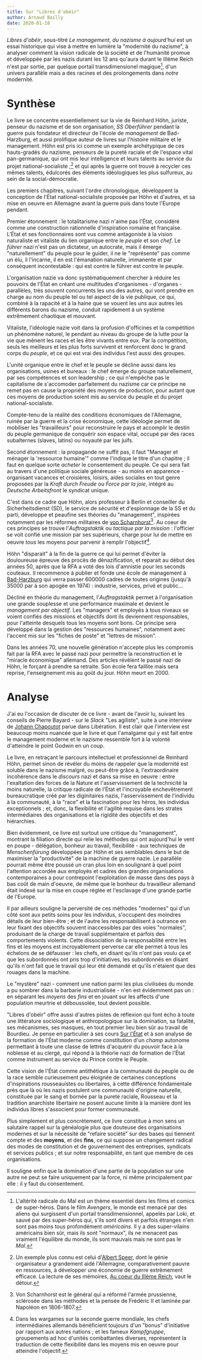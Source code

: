 ```yaml
---
title: Sur "Libres d'obéir"
author: Arnaud Bailly
date: 2020-01-18
---
```



_Libres d'obéir_, sous-titré _Le management, du nazisme à aujourd'hui_ est un
essai historique qui vise à mettre en lumière la "modernité du
nazisme", à analyser comment la vision radicale de la société et de
l'humanité promue et développée par les nazis durant les 12 ans
qu'aura durant le IIIème Reich n'est par sortie, par quelque portail
transdimensionel magique[^4], d'un univers parallèle mais a des racines et
des prolongements dans _notre_ modernité.

# Synthèse

Le livre se concentre essentiellement sur la vie de Reinhard Höhn,
juriste, penseur du nazisme et de son organisation, _SS Oberführer_
pendant la guerre puis fondateur et directeur de l'école de
_management_ de Bad-Harzburg, et aussi prolifique auteur de livres sur
l'histoire militaire et le management. Höhn est
pris ici comme un exemple archétypique de ces hauts-gradés du nazisme,
penseurs de la pureté raciale et de l'espace vital pan-germanique, qui
ont mis leur intelligence et leurs talents au service du projet
national-socialiste ;[^1] et qui après la guerre ont trouvé à recycler
ces mêmes talents, édulcorés des éléments idéologiques les plus
sulfureux, au sein de la social-démocratie.

Les premiers chapitres, suivant l'ordre chronologique, développent la
conception de l'État national-socialiste proposée par Höhn et
d'autres, et sa mise en oeuvre en Allemagne avant la guerre puis dans
toute l'Europe pendant.

Premier étonnement : le totalitarisme nazi
n'aime pas l'État, considéré comme une construction rationnelle
d'inspiration romaine et française. L'État et ses fonctionnaires sont
vus comme antagoniste à la vision naturaliste et vitaliste du lien
organique entre le _peuple_ et son _chef_. Le _führer_ nazi n'est pas
un dictateur, un autocrate, mais il émerge "naturellement" du peuple
pour le guider, il ne le "représente" pas comme un élu, il l'incarne,
il en est l'émanation naturelle, immanente et par conséquent
incontestable : qui est contre le führer est contre le peuple.

L'organisation nazie va donc systématiquement chercher à réduire les
pouvoirs de l'État en créant une multitudes d'organismes - d'organes -
parallèles, très souvent concurrents les uns des autres, qui vont
prendre en charge au nom du peuple tel ou tel aspect de la vie
publique, ce qui, combiné à la rapacité et à la haine que se vouent
les uns aux autres les différents barons du nazisme, conduit
rapidement à un système extrêmement chaotique et mouvant.

Vitaliste, l'idéologie nazie voit dans la profusion d'officines et la
compétition un phénomène naturel, le pendant au niveau du groupe de la
lutte pour la vie que mènent les races et les être vivants entre
eux. Par la compétition, seuls les meilleurs et les plus forts
survivent et renforcent donc le grand corps du _peuple_, et ce qui est
vrai des individus l'est aussi des groupes.

L'unité organique entre le chef et le peuple se décline aussi dans les
organisations, usines et bureaux : le chef émerge du groupe
naturellement, par ses compétences et son leadership ; ce qui
n'empêche pas le capitalisme de s'accomoder parfaitement du nazisme
car ce principe ne remet pas en cause la propriété des moyens de
production, pour autant que ces moyens de production soient mis au
service du peuple et du projet national-socialiste.

Compte-tenu de la réalité des conditions économiques
de l'Allemagne, ruinée par la guerre et la crise économique, cette
idéologie permet de mobiliser les "travailleurs" pour reconstruire
le pays et accomplir le destin du peuple germanique de conquérir
son espace vital, occupé par des races subalternes (slaves, latins) ou
noyauté par les juifs.

Second étonnement : la propagande ne suffit pas, il faut "Manager et ménager la
'ressource humaine'" comme l'indique le titre d'un chapitre ; il faut en
quelque sorte _acheter_ le consentement du peuple. Ce qui sera fait au
travers d'une politique sociale généreuse - au moins en apparence -
organisant vacances et croisières, loisirs, aides sociales en tout
genre proposées par la _Kraft durch Freude_ ou _Force par la joie_,
intégré au _Deutsche Arbeitsfront_ le syndicat unique.

C'est dans ce cadre que Höhn, alors professeur à Berlin et conseiller du
Sicherheitsdienst (SD), le service de sécurité et d'espionnage de la
SS et du parti, développe et peaufine ses théories du "management",
inspirées notamment par les réformes militaires de [von
 Scharnhorst](https://en.wikipedia.org/wiki/Gerhard_von_Scharnhorst)[^2]. Au
coeur de ces principes se trouve l'_Auftragstaktik_ ou _tactique par
la mission_ : l'officier se voit confié une mission par
ses supérieurs, charge pour lui de mettre en oeuvre _tous_ les moyens
pour parvenir à remplir l'objectif[^3].

Höhn "disparait" à la fin de la guerre ce qui lui permet d'éviter la
douloureuse épreuve des procès de dénazification, et reparait au début
des années 50, après que la RFA a voté des lois d'amnistie pour les
seconds couteaux. Il recommence à publier et fonde une école de
management à
[Bad-Harzburg](https://de.wikipedia.org/wiki/Akademie_f%C3%BCr_F%C3%BChrungskr%C3%A4fte_der_Wirtschaft)
qui verra passer 600000 cadres de toutes origines (jusqu'à 35000 par à
son apogée en 1974) : industrie, services, privé et public...

Décliné en théorie du management, l'_Auftragstaktik_ permet à l'organisation
une grande souplesse et une performance maximale et devient le
_management par objectif_. Les "managers" et employés à tous niveaux
se voient confiés des missions et objectifs dont ils deviennent
responsables, pour l'atteinte desquels tous les moyens sont bons. Ce
principe sera développé dans la gestion des "ressources humaines",
notamment avec l'accent mis sur les "fiches de poste" et "lettres de
mission".

Dans les années 70, une nouvelle génération n'accepte plus les
compromis fait par la RFA avec le passé nazi pour permettre la
reconstruction et le "miracle économique" allemand. Des articles
révèlent le passé nazi de Höhn, le forçant à prendre sa retraite. Son
école fera faillite mais sera reprise, l'enseignement mis au goût du
jour. Höhn meurt en 2000.

# Analyse

J'ai eu l'occasion de discuter de ce livre - avant de l'avoir lu,
suivant les conseils de Pierre Bayard - sur le _Slack_  "Les
agiliste", suite à une interview de [Johann
Chapoutot](https://www.liberation.fr/debats/2020/01/05/johann-chapoutot-le-nazisme-a-ete-une-matrice-du-management-moderne_1771724)
parue dans Libération. Il est clair que l'interview est beaucoup moins
nuancée que le livre et que l'amalgame qui y est fait entre le
management moderne et le nazisme ressemble fort à la volonté
d'atteindre le point Godwin en un coup.

Le livre, en retraçant le parcours intellectuel et professionnel de
Reinhard Höhn, permet sinon de révéler du moins de rappeler que la
modernité est soluble dans le nazisme malgré, ou peut-être grâce à,
l'extraordinaire incohérence dans le _discours_ nazi et dans sa mise
en oeuvre : entre l'exaltation des forces de la Nature et
l'asservissement de la technicité la moins naturelle, la critique
radicale de l'État et l'incroyable enchevêtrement bureaucratique créé
par les diginitaires nazis, l'asservissement de l'individu à la
communauté, à la "race" et la fascination pour les héros, les
individus exceptionnels ; et, donc, la flexibilité et l'agilité
requise dans les strates intermédiaires des organisations et la
rigidité des objectifs et des hiérarchies.

Bien évidemment, ce livre est surtout une critique du "management",
montrant la filiation directe qui relie les méthodes qui ont aujourd'hui le vent en poupe -
délégation, bonheur au travail, flexibilité - aux techniques de
_Menschenfürung_ développées par Höhn et ses semblables dans le but de
maximiser la "productivité" de la machine de guerre nazie. Le
parallèle pourrait même être poussé un cran plus loin en soulignant à
quel point l'attention accordée aux employés et cadres des grandes
organisations contemporaines a pour contrepoint l'exploitation de
masse dans des pays à bas coût de main d'oeuvre, de même que le
bonheur du travailleur allemand était indexé sur la mise en coupe
réglée et l'esclavage d'une grande partie de l'Europe.

Il par ailleurs souligne la perversité de ces méthodes "modernes" qui d'un côté
sont aux petits soins pour les individus, s'occupent des moindres
détails de leur bien-être ; et de l'autre les responsabilisent
à outrance en leur fixant des objectifs souvent
inaccessibles par des voies "normales", produisant de la charge de
travail supplémentaire et parfois des comportements violents. Cette
dissociation de la responsabilité entre les fins et les moyens est
incroyablement perverse car elle permet à tous les échelons de se
défausser : les chefs, en disant qu'ils n'ont pas voulu ça et que les
subordonnés ont pris trop d'initiatives, les subordonnés en disant
qu'ils n'ont fait que le travail qui leur été demandé et qu'ils
n'étaient que des rouages dans la machine.

Le "mystère" nazi - comment une nation parmi les plus civilisées du
monde a pu sombrer dans la barbarie industrialisée - n'en est
évidemment pas un : en séparant les _moyens_ des _fins_ et en jouant
sur les affects d'une population meurtrie et déboussolée, tout devient
possible.

"Libres d'obéir" offre aussi d'autres pistes de réflexion qui font
écho à toute une littérature sociologique et anthropologique sur la
domination, sa fatalité, ses mécanismes, ses masques, en tout premier
lieu bien sûr au travail de Bourdieu. Je pense en particulier à ses
cours [Sur
l'État](http://www.seuil.com/ouvrage/sur-l-etat-pierre-bourdieu/9782020662246)
et à
son analyse de la formation de l'État moderne comme constitution d'un
_champ_ autonome permettant à toute une classe de lettrés
d'acquérir du pouvoir face à la noblesse et au clergé, qui répond à la
théorie nazi de formation de l'État comme instrument au service du
Prince contre le Peuple.

Cette vision de l'État comme antithétique à
la communauté du peuple ou de la race semble curieusement peu
éloignée de certaines conceptions d'inspirations rousseauistes ou
libertaires, à cette différence fondamentale près que là où les nazis
postulent une communauté d'origine naturelle, constituée par le
sang et bornée par la pureté raciale, Rousseau et la tradition
anarchiste libertaire ne posent aucune limite à la manière dont les
individus libres s'associent pour former communauté.

Plus simplement et plus concrètement, ce livre constitue à mon sens un
salutaire rappel sur la généalogie plus que douteuse des organisations
modernes et sur la nécessité de "refaire société" sur des bases qui
tiennent compte et des **moyens**, et des **fins**, ce qui suppose un
changement radical des modes de constitution et de gouvernement des
entreprises, syndicats et services publics ; et sur notre
responsabilité, en tant que membre de ces organisations.

Il souligne enfin que la domination d'une partie de la population sur
une autre ne peut se faire uniquement par la force, ni même
principalement par elle : il y faut du consentement.

[^1]: Un exemple plus connu est celui d'[Albert
    Speer](https://en.wikipedia.org/wiki/Albert_Speer), dont le génie
    organisateur a grandement aidé l'Allemagne, comparativement pauvre
    en ressources, à développer une économie de guerre extrêmement
    efficace. La lecture de ses mémoires, [Au coeur du IIIème
    Reich](https://www.fayard.fr/pluriel/au-coeur-du-troisieme-reich-9782818500118),
    vaut le détour.

[^2]: Von Scharnhorst est le général qui a réformé l'armée prussienne,
    sclérosée dans les méthodes et la pensée de Frédéric II et laminée
    par Napoléon en 1806-1807.

[^3]: Dans les wargames sur la seconde guerre mondiale, les chefs
    intermédiaires allemands bénéficient toujours d'un "bonus"
    d'initiative par rapport aux autres nations ; et les fameux
    _Kampfgruppe_, groupements ad hoc d'unités combattantes diverses,
    représentent la traduction de cette flexibilité dans les moyens
    mis en oeuvre pour atteindre l'objectif.

[^4]: L'altérité radicale du Mal est un thème essentiel dans les films
    et comics de super-héros. Dans le film _Avengers_, le monde est
    menacé par des aliens qui surgissent d'un portail
    transdimensionnel, appelés par Loki, et sauvé par des super-héros
    qui, s'ils sont divers et parfois étranges n'en sont pas moins
    tous profondément _américains_. Il y a des super-vilains
    américains bien sûr, mais ils sont "normaux", ils ne menacent pas
    vraiment l'équilibre du monde, ils sont mauvais mais ne sont pas
    le _Mal_.
